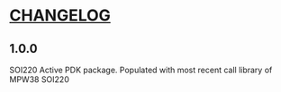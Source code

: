 # [CHANGELOG](https://keepachangelog.com/en/1.0.0/)

## 1.0.0
SOI220 Active PDK package. Populated with most recent call library of MPW38 SOI220
